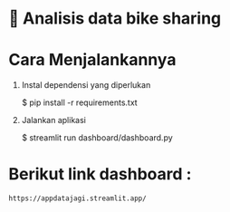 # 🎈 Analisis data bike sharing 

# Cara Menjalankannya 
1. Instal dependensi yang diperlukan

    $ pip install -r requirements.txt

2. Jalankan aplikasi

    $ streamlit run dashboard/dashboard.py

# Berikut link dashboard : 
    https://appdatajagi.streamlit.app/
